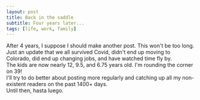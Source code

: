```yaml
---
layout: post
title: Back in the saddle  
subtitle: Four years later...
tags: [life, work, family]
---
```


After 4 years, I suppose I should make another post. This won't be too long. Just an update that we all survived Covid, didn't end up moving to Colorado, did end up changing jobs, and have watched time fly by.  
The kids are now nearly 12, 9.5, and 6.75 years old. I'm rounding the corner on 39!  
I'll try to do better about posting more regularly and catching up all my non-existent readers on the past 1400+ days.  
Until then, hasta luego.